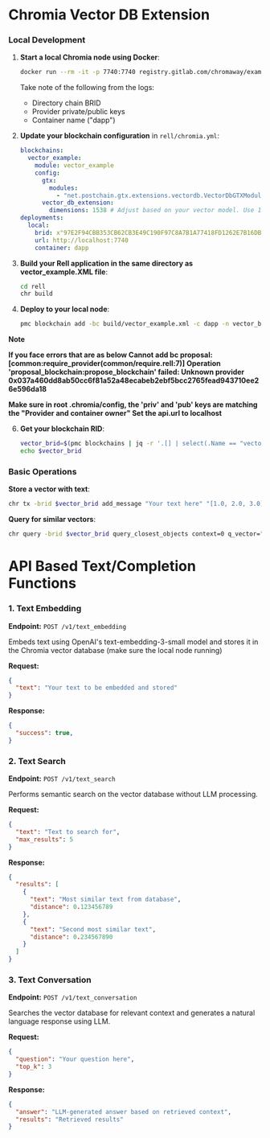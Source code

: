 # Chromia Vector DB Extension

### Local Development

1. **Start a local Chromia node using Docker**:
   ```bash
   docker run --rm -it -p 7740:7740 registry.gitlab.com/chromaway/example-projects/directory1-example/managed-single:latest
   ```
   Take note of the following from the logs:
   - Directory chain BRID
   - Provider private/public keys
   - Container name ("dapp")

2. **Update your blockchain configuration** in `rell/chromia.yml`:
   ```yaml
   blockchains:
     vector_example:
       module: vector_example
       config:
         gtx:
           modules:
             - "net.postchain.gtx.extensions.vectordb.VectorDbGTXModule"
         vector_db_extension:
           dimensions: 1538 # Adjust based on your vector model. Use 1536 for OpenAI text-small
   deployments:
     local:
       brid: x"97E2F94CBB353CB62CB3E49C190F97C8A7B1A77418FD1262E7B16DB22179C530"
       url: http://localhost:7740
       container: dapp
   ```

4. **Build your Rell application in the same directory as vector_example.XML file**:
   ```bash
   cd rell
   chr build
   ```

5. **Deploy to your local node**:
   ```bash
   pmc blockchain add -bc build/vector_example.xml -c dapp -n vector_blockchain
   ```
  
  **Note**
  
  ****If you face errors that are as below
  Cannot add bc proposal: [common:require_provider(common/require.rell:7)] Operation 'proposal_blockchain:propose_blockchain' failed: Unknown provider 0x037a460dd8ab50cc6f81a52a48ecabeb2ebf5bcc2765fead943710ee26e596da18****

  ****Make sure in root .chromia/config, the 'priv' and 'pub' keys are matching the "Provider and container owner"
  Set the api.url to localhost****

6. **Get your blockchain RID**:
   ```bash
   vector_brid=$(pmc blockchains | jq -r '.[] | select(.Name == "vector_blockchain") | .Rid')
   echo $vector_brid
   ```


### Basic Operations

**Store a vector with text**:
```bash
chr tx -brid $vector_brid add_message "Your text here" "[1.0, 2.0, 3.0]"
```

**Query for similar vectors**:
```bash
chr query -brid $vector_brid query_closest_objects context=0 q_vector="[1.0, 2.5, 3.0]" max_distance=1.0 max_vectors=2 'query_template=["type":"get_messages_with_distance"]'
```

# API Based Text/Completion Functions

### 1. Text Embedding

**Endpoint:** `POST /v1/text_embedding`

Embeds text using OpenAI's text-embedding-3-small model and stores it in the Chromia vector database (make sure the local node running)

**Request:**
```json
{
  "text": "Your text to be embedded and stored"
}
```

**Response:**
```json
{
  "success": true,
}
```

### 2. Text Search

**Endpoint:** `POST /v1/text_search`

Performs semantic search on the vector database without LLM processing.

**Request:**
```json
{
  "text": "Text to search for",
  "max_results": 5
}
```

**Response:**
```json
{
  "results": [
    {
      "text": "Most similar text from database",
      "distance": 0.123456789
    },
    {
      "text": "Second most similar text",
      "distance": 0.234567890
    }
  ]
}
```

### 3. Text Conversation

**Endpoint:** `POST /v1/text_conversation`

Searches the vector database for relevant context and generates a natural language response using LLM.

**Request:**
```json
{
  "question": "Your question here",
  "top_k": 3
}
```

**Response:**
```json
{
  "answer": "LLM-generated answer based on retrieved context",
  "results": "Retrieved results"
}
```
